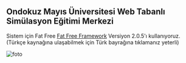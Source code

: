 ## Ondokuz Mayıs Üniversitesi Web Tabanlı Simülasyon Eğitimi Merkezi

Sistem için Fat Free [Fat Free Framework](http://fatfree.sourceforge.net/) Versiyon 2.0.5'ı
kullanıyoruz. (Türkçe kaynağına ulaşabilmek için Türk bayrağına tıklamanız yeterli)

![foto](https://github.com/19/sim/raw/master/public/img/503.jpg)

